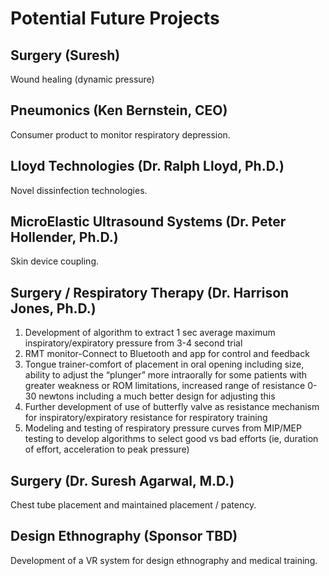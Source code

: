 # Potential Future Projects

## Surgery (Suresh)

Wound healing (dynamic pressure)         

## Pneumonics (Ken Bernstein, CEO)

Consumer product to monitor respiratory depression.

## Lloyd Technologies (Dr. Ralph Lloyd, Ph.D.)

Novel dissinfection technologies.

## MicroElastic Ultrasound Systems (Dr. Peter Hollender, Ph.D.)

Skin device coupling.

## Surgery / Respiratory Therapy (Dr. Harrison Jones, Ph.D.)

1. Development of algorithm to extract 1 sec average maximum
inspiratory/expiratory pressure from 3-4 second trial
2. RMT monitor-Connect to Bluetooth and app for control and feedback
3. Tongue trainer-comfort of placement in oral opening including size, ability
to adjust the “plunger” more intraorally for some patients with greater
weakness or ROM limitations, increased range of resistance 0-30 newtons
including a much better design for adjusting this
4. Further development of use of butterfly valve as resistance mechanism for
inspiratory/expiratory resistance for respiratory training
5. Modeling and testing of respiratory pressure curves from MIP/MEP testing to
develop algorithms to select good vs bad efforts (ie, duration of effort,
acceleration to peak pressure)

## Surgery (Dr. Suresh Agarwal, M.D.)

Chest tube placement and maintained placement / patency.

## Design Ethnography (Sponsor TBD)

Development of a VR system for design ethnography and medical training.
